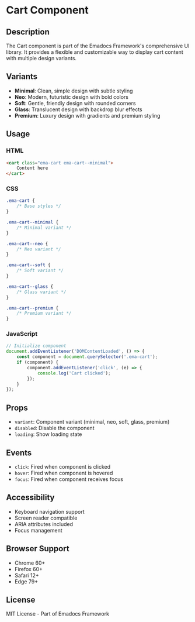 # Cart Component

## Description
The Cart component is part of the Emadocs Framework's comprehensive UI library. It provides a flexible and customizable way to display cart content with multiple design variants.

## Variants
- **Minimal**: Clean, simple design with subtle styling
- **Neo**: Modern, futuristic design with bold colors
- **Soft**: Gentle, friendly design with rounded corners
- **Glass**: Translucent design with backdrop blur effects
- **Premium**: Luxury design with gradients and premium styling

## Usage

### HTML
```html
<cart class="ema-cart ema-cart--minimal">
    Content here
</cart>
```

### CSS
```css
.ema-cart {
    /* Base styles */
}

.ema-cart--minimal {
    /* Minimal variant */
}

.ema-cart--neo {
    /* Neo variant */
}

.ema-cart--soft {
    /* Soft variant */
}

.ema-cart--glass {
    /* Glass variant */
}

.ema-cart--premium {
    /* Premium variant */
}
```

### JavaScript
```javascript
// Initialize component
document.addEventListener('DOMContentLoaded', () => {
    const component = document.querySelector('.ema-cart');
    if (component) {
        component.addEventListener('click', (e) => {
            console.log('Cart clicked');
        });
    }
});
```

## Props
- `variant`: Component variant (minimal, neo, soft, glass, premium)
- `disabled`: Disable the component
- `loading`: Show loading state

## Events
- `click`: Fired when component is clicked
- `hover`: Fired when component is hovered
- `focus`: Fired when component receives focus

## Accessibility
- Keyboard navigation support
- Screen reader compatible
- ARIA attributes included
- Focus management

## Browser Support
- Chrome 60+
- Firefox 60+
- Safari 12+
- Edge 79+

## License
MIT License - Part of Emadocs Framework
